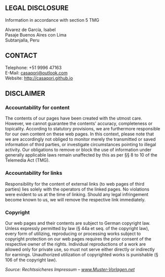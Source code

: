 ## LEGAL DISCLOSURE

Information in accordance with section 5 TMG

Alvarez de García, Isabel  
Pasaje Buenos Aires con Lima  
Subtanjalla, Peru  

## CONTACT

Telephone: +51 9996 47163  
E-Mail: casaqori@outlook.com  
Website: http://casaqori.github.io  

## DISCLAIMER

### Accountability for content

The contents of our pages have been created with the utmost care. However, we cannot guarantee the contents' accuracy, completeness or topicality. According to statutory provisions, we are furthermore responsible for our own content on these web pages. In this context, please note that we are accordingly not obliged to monitor merely the transmitted or saved information of third parties, or investigate circumstances pointing to illegal activity. Our obligations to remove or block the use of information under generally applicable laws remain unaffected by this as per §§ 8 to 10 of the Telemedia Act (TMG).

### Accountability for links
Responsibility for the content of external links (to web pages of third parties) lies solely with the operators of the linked pages. No violations were evident to us at the time of linking. Should any legal infringement become known to us, we will remove the respective link immediately.

### Copyright
Our web pages and their contents are subject to German copyright law. Unless expressly permitted by law (§ 44a et seq. of the copyright law), every form of utilizing, reproducing or processing works subject to copyright protection on our web pages requires the prior consent of the respective owner of the rights. Individual reproductions of a work are allowed only for private use, so must not serve either directly or indirectly for earnings. Unauthorized utilization of copyrighted works is punishable (§ 106 of the copyright law).


*Source: Rechtssicheres Impressum – www.Muster-Vorlagen.net*
